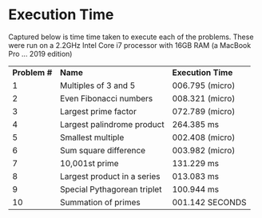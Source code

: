 # Execution Time
Captured below is time time taken to execute each of the problems. These were run on a 2.2GHz Intel Core i7 processor with 16GB RAM (a MacBook Pro ... 2019 edition)

<table>
<tr>
<td> <b>Problem #</b> </td>
<td> <b>Name</b> </td>
<td> <b>Execution Time</b> </td>
</tr>

<tr>
<td> 1 </td>
<td> Multiples of 3 and 5 </td>
<td> 006.795 (micro) </td>
</tr>

<tr>
<td> 2 </td>
<td> Even Fibonacci numbers </td>
<td> 008.321 (micro) </td>
</tr>

<tr>
<td> 3 </td>
<td> Largest prime factor </td>
<td> 072.789 (micro) </td>
</tr>

<tr>
<td> 4 </td>
<td> Largest palindrome product </td>
<td> 264.385 ms </td>
</tr>

<tr>
<td> 5 </td>
<td> Smallest multiple </td>
<td> 002.408 (micro) </td>
</tr>

<tr>
<td> 6 </td>
<td> Sum square difference </td>
<td> 003.982 (micro) </td>
</tr>

<tr>
<td> 7 </td>
<td> 10,001st prime </td>
<td> 131.229 ms </td>
</tr>

<tr>
<td> 8 </td>
<td> Largest product in a series </td>
<td> 013.083 ms </td>
</tr>

<tr>
<td> 9 </td>
<td> Special Pythagorean triplet </td>
<td> 100.944 ms </td>
</tr>

<tr>
<td> 10 </td>
<td> Summation of primes </td>
<td> 001.142 SECONDS </td>
</tr>

</table>
